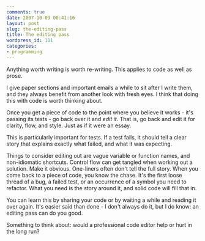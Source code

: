 ```yaml
---
comments: true
date: 2007-10-09 00:41:16
layout: post
slug: the-editing-pass
title: The editing pass
wordpress_id: 111
categories:
- programming
---
```


Anything worth writing is worth re-writing. This applies to code as well as prose.

I give paper sections and important emails a while to sit after I write them, and they always benefit from another look with fresh eyes. I think that doing this with code is worth thinking about.

Once you get a piece of code to the point where you believe it works - it's passing its tests - go back over it and *edit it*. That is, go back and edit it for clarity, flow, and style. Just as if it were an essay.

This is particularly important for tests. If a test fails, it should tell a clear story that explains exactly what failed, and what it was expecting.

Things to consider editing out are vague variable or function names, and non-idiomatic shortcuts. Control flow can get tangled when working out a solution. Make it obvious. One-liners often don't tell the full story. When you come back to a piece of code, you know the chase. It's the first loose thread of a bug, a failed test, or an occurrence of a symbol you need to refactor. What you need is the story around it, and solid code will fill that in.

You can learn this by sharing your code or by waiting a while and reading it over again. It's easier said than done - I don't always do it, but I do know: an editing pass can do you good.

Something to think about: would a professional code editor help or hurt in the long run?
